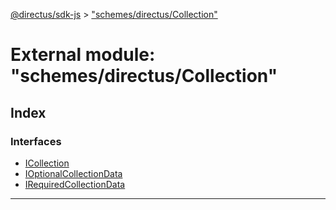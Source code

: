 [@directus/sdk-js](../README.md) > ["schemes/directus/Collection"](../modules/_schemes_directus_collection_.md)

# External module: "schemes/directus/Collection"

## Index

### Interfaces

* [ICollection](../interfaces/_schemes_directus_collection_.icollection.md)
* [IOptionalCollectionData](../interfaces/_schemes_directus_collection_.ioptionalcollectiondata.md)
* [IRequiredCollectionData](../interfaces/_schemes_directus_collection_.irequiredcollectiondata.md)

---

